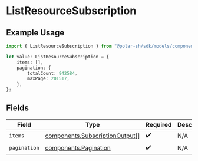 # ListResourceSubscription

## Example Usage

```typescript
import { ListResourceSubscription } from "@polar-sh/sdk/models/components";

let value: ListResourceSubscription = {
    items: [],
    pagination: {
        totalCount: 942584,
        maxPage: 201517,
    },
};
```

## Fields

| Field                                                                            | Type                                                                             | Required                                                                         | Description                                                                      |
| -------------------------------------------------------------------------------- | -------------------------------------------------------------------------------- | -------------------------------------------------------------------------------- | -------------------------------------------------------------------------------- |
| `items`                                                                          | [components.SubscriptionOutput](../../models/components/subscriptionoutput.md)[] | :heavy_check_mark:                                                               | N/A                                                                              |
| `pagination`                                                                     | [components.Pagination](../../models/components/pagination.md)                   | :heavy_check_mark:                                                               | N/A                                                                              |